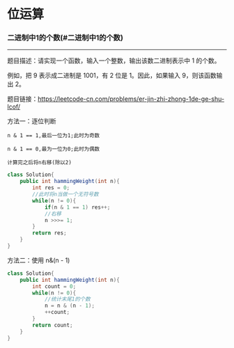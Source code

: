 # 位运算

### 二进制中1的个数(#二进制中1的个数)


---
题目描述：请实现一个函数，输入一个整数，输出该数二进制表示中 1 的个数。

例如，把 9 表示成二进制是 1001，有 2 位是 1。因此，如果输入 9，则该函数输出 2。

题目链接：https://leetcode-cn.com/problems/er-jin-zhi-zhong-1de-ge-shu-lcof/

方法一：逐位判断

    n & 1 == 1,最后一位为1;此时为奇数

    n & 1 == 0,最为一位为0;此时为偶数
    
    计算完之后将n右移(除以2)
```java
class Solution{
    public int hammingWeight(int n){
        int res = 0;
        //此时将n当做一个无符号数
        while(n != 0){
            if(n & 1 == 1) res++;
            //右移
            n >>>= 1;
        }
        return res;
    }
}
```
方法二：使用 n&(n - 1)

```java
class Solution{
    public int hammingWeight(int n){
        int count = 0;
        while(n != 0){
            //统计末尾1的个数
            n = n & (n - 1);
            ++count;    
        }
        return count;
    }
}
```    
